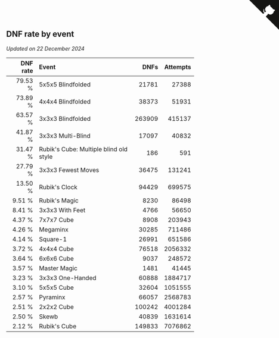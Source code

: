 ## DNF rate by event

*Updated on 22 December 2024*

| DNF rate | Event | DNFs | Attempts |
| ---: | :--- | ---: | ---: |
| 79.53 % | 5x5x5 Blindfolded | 21781 | 27388 |
| 73.89 % | 4x4x4 Blindfolded | 38373 | 51931 |
| 63.57 % | 3x3x3 Blindfolded | 263909 | 415137 |
| 41.87 % | 3x3x3 Multi-Blind | 17097 | 40832 |
| 31.47 % | Rubik's Cube: Multiple blind old style | 186 | 591 |
| 27.79 % | 3x3x3 Fewest Moves | 36475 | 131241 |
| 13.50 % | Rubik's Clock | 94429 | 699575 |
| 9.51 % | Rubik's Magic | 8230 | 86498 |
| 8.41 % | 3x3x3 With Feet | 4766 | 56650 |
| 4.37 % | 7x7x7 Cube | 8908 | 203943 |
| 4.26 % | Megaminx | 30285 | 711486 |
| 4.14 % | Square-1 | 26991 | 651586 |
| 3.72 % | 4x4x4 Cube | 76518 | 2056332 |
| 3.64 % | 6x6x6 Cube | 9037 | 248572 |
| 3.57 % | Master Magic | 1481 | 41445 |
| 3.23 % | 3x3x3 One-Handed | 60888 | 1884717 |
| 3.10 % | 5x5x5 Cube | 32604 | 1051555 |
| 2.57 % | Pyraminx | 66057 | 2568783 |
| 2.51 % | 2x2x2 Cube | 100242 | 4001284 |
| 2.50 % | Skewb | 40839 | 1631614 |
| 2.12 % | Rubik's Cube | 149833 | 7076862 |


<a href="https://github.com/jonatanklosko/wca_statistics" class="github-corner" aria-label="View source on Github"><svg width="80" height="80" viewBox="0 0 250 250" style="fill:#151513; color:#fff; position: absolute; top: 0; border: 0; right: 0;" aria-hidden="true"><path d="M0,0 L115,115 L130,115 L142,142 L250,250 L250,0 Z"></path><path d="M128.3,109.0 C113.8,99.7 119.0,89.6 119.0,89.6 C122.0,82.7 120.5,78.6 120.5,78.6 C119.2,72.0 123.4,76.3 123.4,76.3 C127.3,80.9 125.5,87.3 125.5,87.3 C122.9,97.6 130.6,101.9 134.4,103.2" fill="currentColor" style="transform-origin: 130px 106px;" class="octo-arm"></path><path d="M115.0,115.0 C114.9,115.1 118.7,116.5 119.8,115.4 L133.7,101.6 C136.9,99.2 139.9,98.4 142.2,98.6 C133.8,88.0 127.5,74.4 143.8,58.0 C148.5,53.4 154.0,51.2 159.7,51.0 C160.3,49.4 163.2,43.6 171.4,40.1 C171.4,40.1 176.1,42.5 178.8,56.2 C183.1,58.6 187.2,61.8 190.9,65.4 C194.5,69.0 197.7,73.2 200.1,77.6 C213.8,80.2 216.3,84.9 216.3,84.9 C212.7,93.1 206.9,96.0 205.4,96.6 C205.1,102.4 203.0,107.8 198.3,112.5 C181.9,128.9 168.3,122.5 157.7,114.1 C157.9,116.9 156.7,120.9 152.7,124.9 L141.0,136.5 C139.8,137.7 141.6,141.9 141.8,141.8 Z" fill="currentColor" class="octo-body"></path></svg></a><style>.github-corner:hover .octo-arm{animation:octocat-wave 560ms ease-in-out}@keyframes octocat-wave{0%,100%{transform:rotate(0)}20%,60%{transform:rotate(-25deg)}40%,80%{transform:rotate(10deg)}}@media (max-width:500px){.github-corner:hover .octo-arm{animation:none}.github-corner .octo-arm{animation:octocat-wave 560ms ease-in-out}}</style>
